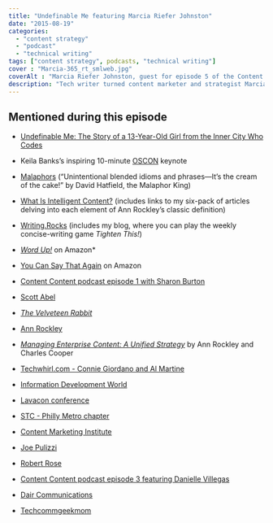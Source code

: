 ```yaml
---
title: "Undefinable Me featuring Marcia Riefer Johnston"
date: "2015-08-19"
categories:
  - "content strategy"
  - "podcast"
  - "technical writing"
tags: ["content strategy", podcasts, "technical writing"]
cover : "Marcia-365_rt_smlweb.jpg"
coverAlt : "Marcia Riefer Johnston, guest for episode 5 of the Content Content podcast"
description: "Tech writer turned content marketer and strategist Marcia Riefer Johnston [(@marciarjohnston)](http://twitter.com/marciarjohnston) discusses her career transitions, her two highly rated books, and her strong love of Strunk and White."
---
```

## Mentioned during this episode

- [Undefinable Me: The Story of a 13-Year-Old Girl from the Inner City Who Codes](http://www.mtv.com/news/2226440/teen-programmer-speech/)
- Keila Banks’s inspiring 10-minute [OSCON](http://www.oscon.com/) keynote

- [Malaphors](http://malaphors.com/) (“Unintentional blended idioms and phrases&mdash;It’s the cream of the cake!” by David Hatfield, the Malaphor King)

- [What Is Intelligent Content?](http://contentmarketinginstitute.com/intelligent-content/what-is-intelligent-content/) (includes links to my six-pack of articles delving into each element of Ann Rockley’s classic definition)

- [Writing.Rocks](http://writing.rocks/) (includes my blog, where you can play the weekly concise-writing game _Tighten This!_)

- [_Word Up!_](http://www.amazon.com/gp/product/B00CYSB2IK) on Amazon\*

- [You Can Say That Again](http://www.amazon.com/You-Can-Say-That-Again-ebook/dp/B00VSBRB0M) on Amazon

- [Content Content podcast episode 1 with Sharon Burton](http://edmarsh.com/2015/02/06/introducing-the-content-content-podcast/)

- [Scott Abel](http://thecontentwrangler.com)

- [_The Velveteen Rabbit_](https://en.wikipedia.org/wiki/The_Velveteen_Rabbit)

- [Ann Rockley](https://en.wikipedia.org/wiki/Ann_Rockley)

- [_Managing Enterprise Content: A Unified Strategy_](http://www.amazon.com/Managing-Enterprise-Content-Unified-Strategy/dp/032181536X) by Ann Rockley and Charles Cooper

- [Techwhirl.com - Connie Giordano and Al Martine](http://techwhirl.com)

- [Information Development World](http://www.informationdevelopmentworld.com/)

- [Lavacon conference](http://lavacon.org)

- [STC - Philly Metro chapter](http://stcpmc.org/)

- [Content Marketing Institute](http://contentmarketinginstitute.com/)

- [Joe Pulizzi](http://www.joepulizzi.com/)

- [Robert Rose](http://robertrose.me/)

- [Content Content podcast episode 3 featuring Danielle Villegas](http://edmarsh.com/2015/04/28/content-content-podcast-fire-fingers-featuring-danielle-villegas-episode-3/)

- [Dair Communications](http://www.daircomm.com/)

- [Techcommgeekmom](http://techcommgeekmom.com)
